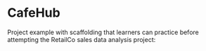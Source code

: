 # CafeHub
Project example with scaffolding that learners can practice before attempting the RetailCo sales data analysis project:
